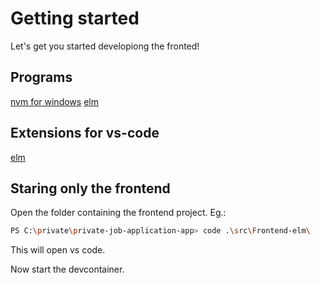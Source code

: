 
# Getting started

Let's get you started developiong the fronted!

## Programs

[nvm for windows](https://github.com/coreybutler/nvm-windows#readme)
[elm](https://guide.elm-lang.org/install/elm.html)

## Extensions for vs-code

[elm](https://marketplace.visualstudio.com/items?itemName=Elmtooling.elm-ls-vscode)

## Staring only the frontend

Open the folder containing the frontend project. Eg.:

```bash
PS C:\private\private-job-application-app> code .\src\Frontend-elm\
```

This will open vs code.

Now start the devcontainer.
